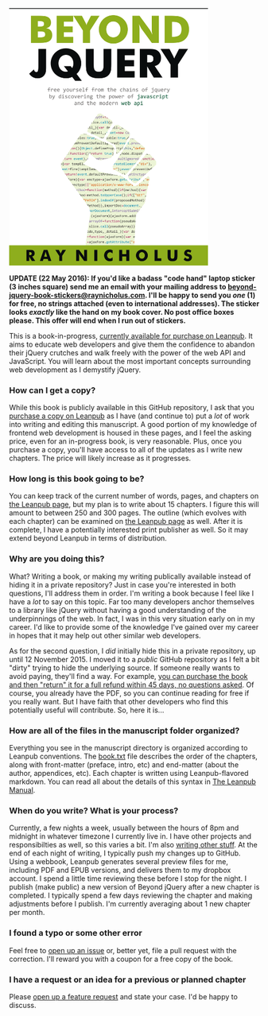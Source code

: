 <img src="manuscript/images/title_page.png" width="400">

**UPDATE (22 May 2016): If you'd like a badass "code hand" laptop sticker (3 inches square) send me an email with your mailing address to beyond-jquery-book-stickers@raynicholus.com. I'll be happy to send you _one_ (1) for free, no strings attached (even to international addresses). The sticker looks _exactly_ like the hand on my book cover. No post office boxes please. This offer will end when I run out of stickers.**

This is a book-in-progress, [currently available for purchase on Leanpub][leanpub]. It aims to educate web developers and give them the confidence to abandon their jQuery crutches and walk freely with the power of the web API and JavaScript. You will learn about the most important concepts surrounding web development as I demystify jQuery.


### How can I get a copy?

While this book is publicly available in this GitHub repository, I ask that you [purchase a copy on Leanpub][leanpub] as I have (and continue to) put a _lot_ of work into writing and editing this manuscript. A good portion of my knowledge of frontend web development is housed in these pages, and I feel the asking price, even for an in-progress book, is very reasonable. Plus, once you purchase a copy, you'll have access to all of the updates as I write new chapters. The price will likely increase as it progresses.


### How long is this book going to be?

You can keep track of the current number of words, pages, and chapters on [the Leanpub page][leanpub], but my plan is to write about 15 chapters. I figure this will amount to between 250 and 300 pages. The outline (which evolves with each chapter) can be examined on [the Leanpub page][leanpub] as well. After it is complete, I have a potentially interested print publisher as well. So it may extend beyond Leanpub in terms of distribution.


### Why are you doing this?

What? Writing a book, or making my writing publically available instead of hiding it in a private repository? Just in case you're interested in both questions, I'll address them in order. I'm writing a book because I feel like I have a _lot_ to say on this topic. Far too many developers anchor themselves to a library like jQuery without having a good understanding of the underpinnings of the web. In fact, I was in this very situation early on in my career. I'd like to provide some of the knowledge I've gained over my career in hopes that it may help out other similar web developers.

As for the second question, I _did_ initially hide this in a private repository, up until 12 November 2015. I moved it to a _public_ GitHub repository as I felt a bit "dirty" trying to hide the underlying source. If someone really wants to avoid paying, they'll find a way. For example, [you can purchase the book and then "return" it for a full refund within 45 days, no questions asked][leanpub-faq]. Of course, you already have the PDF, so you can continue reading for free if you really want. But I have faith that other developers who find this potentially useful will contribute.  So, here it is...


### How are all of the files in the manuscript folder organized?

Everything you see in the manuscript directory is organized according to Leanpub conventions. The [book.txt](manuscript/book.txt) file describes the order of the chapters, along with front-matter (preface, intro, etc) and end-matter (about the author, appendices, etc). Each chapter is written using Leanpub-flavored markdown. You can read all about the details of this syntax in [The Leanpub Manual][leanpub-manual].


### When do you write? What is your process?

Currently, a few nights a week, usually between the hours of 8pm and midnight in whatever timezone I currently live in. I have other projects and responsibilties as well, so this varies a bit. I'm also [writing other stuff][raynicholus.com]. At the end of each night of writing, I typically push my changes up to GitHub. Using a webbook, Leanpub generates several preview files for me, including PDF and EPUB versions, and delivers them to my dropbox account. I spend a little time reviewing these before I stop for the night. I publish (make public) a new version of Beyond jQuery after a new chapter is completed. I typically spend a few days reviewing the chapter and making adjustments before I publish. I'm currently averaging about 1 new chapter per month.


### I found a typo or some other error

Feel free to [open up an issue][issues] or, better yet, file a pull request with the correction. I'll reward you with a coupon for a free copy of the book.


### I have a request or an idea for a previous or planned chapter

Please [open up a feature request][issues] and state your case. I'd be happy to discuss.


[issues]: https://github.com/rnicholus/beyond-jquery-book/issues/new
[leanpub]: https://leanpub.com/beyondjquery
[leanpub-faq]: https://leanpub.com/help/reader_faq
[leanpub-manual]: https://leanpub.com/help/manual
[raynicholus.com]: http://raynicholus.com/
